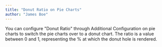 ```yaml
---
title: "Donut Ratio on Pie Charts"
author: "James Boe"
---
```

You can configure "Donut Ratio" through Additional Configuration on pie charts to switch the pie charts over to a donut chart.<!--more--> The ratio is a value between 0 and 1, representing the % at which the donut hole is rendered.